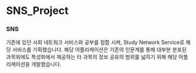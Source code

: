 # SNS_Project

### SNS 

기존에 있던 사회 네트워크 서비스와 공부를 접합 시켜, Study Network Service로 해당 서비스를 기획했습니다.
해당 어플리케이션은 기존의 인문계를 통해 대부분 분포된 과목외에도 특성화에서 제공하는 타 과목의 정보 공유의 범위를 넓히기 위해 해당 어플리케이션을 개발했습니다.
